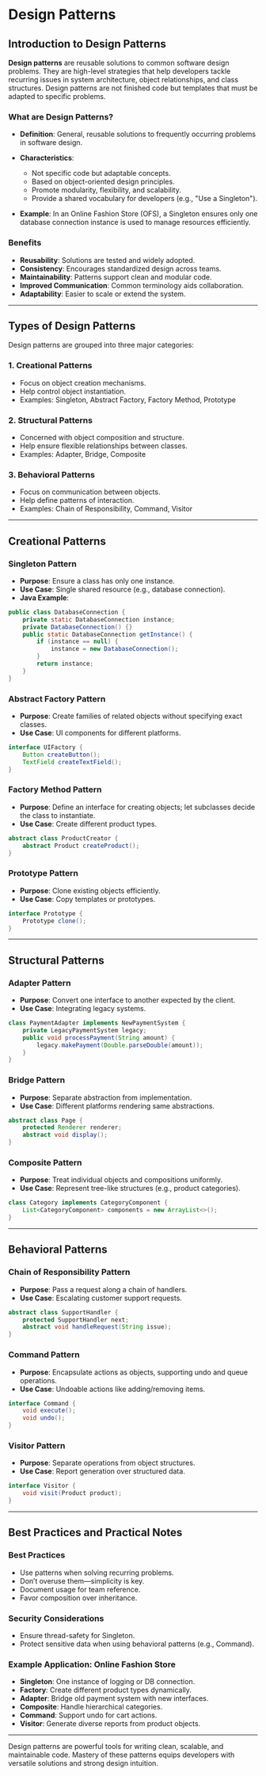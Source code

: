 # Design Patterns

## Introduction to Design Patterns

**Design patterns** are reusable solutions to common software design problems. They are high-level strategies that help developers tackle recurring issues in system architecture, object relationships, and class structures. Design patterns are not finished code but templates that must be adapted to specific problems.

### What are Design Patterns?

* **Definition**: General, reusable solutions to frequently occurring problems in software design.
* **Characteristics**:

  * Not specific code but adaptable concepts.
  * Based on object-oriented design principles.
  * Promote modularity, flexibility, and scalability.
  * Provide a shared vocabulary for developers (e.g., "Use a Singleton").
* **Example**: In an Online Fashion Store (OFS), a Singleton ensures only one database connection instance is used to manage resources efficiently.

### Benefits

* **Reusability**: Solutions are tested and widely adopted.
* **Consistency**: Encourages standardized design across teams.
* **Maintainability**: Patterns support clean and modular code.
* **Improved Communication**: Common terminology aids collaboration.
* **Adaptability**: Easier to scale or extend the system.

---

## Types of Design Patterns

Design patterns are grouped into three major categories:

### 1. Creational Patterns

* Focus on object creation mechanisms.
* Help control object instantiation.
* Examples: Singleton, Abstract Factory, Factory Method, Prototype

### 2. Structural Patterns

* Concerned with object composition and structure.
* Help ensure flexible relationships between classes.
* Examples: Adapter, Bridge, Composite

### 3. Behavioral Patterns

* Focus on communication between objects.
* Help define patterns of interaction.
* Examples: Chain of Responsibility, Command, Visitor

---

## Creational Patterns

### Singleton Pattern

* **Purpose**: Ensure a class has only one instance.
* **Use Case**: Single shared resource (e.g., database connection).
* **Java Example**:

```java
public class DatabaseConnection {
    private static DatabaseConnection instance;
    private DatabaseConnection() {}
    public static DatabaseConnection getInstance() {
        if (instance == null) {
            instance = new DatabaseConnection();
        }
        return instance;
    }
}
```

### Abstract Factory Pattern

* **Purpose**: Create families of related objects without specifying exact classes.
* **Use Case**: UI components for different platforms.

```java
interface UIFactory {
    Button createButton();
    TextField createTextField();
}
```

### Factory Method Pattern

* **Purpose**: Define an interface for creating objects; let subclasses decide the class to instantiate.
* **Use Case**: Create different product types.

```java
abstract class ProductCreator {
    abstract Product createProduct();
}
```

### Prototype Pattern

* **Purpose**: Clone existing objects efficiently.
* **Use Case**: Copy templates or prototypes.

```java
interface Prototype {
    Prototype clone();
}
```

---

## Structural Patterns

### Adapter Pattern

* **Purpose**: Convert one interface to another expected by the client.
* **Use Case**: Integrating legacy systems.

```java
class PaymentAdapter implements NewPaymentSystem {
    private LegacyPaymentSystem legacy;
    public void processPayment(String amount) {
        legacy.makePayment(Double.parseDouble(amount));
    }
}
```

### Bridge Pattern

* **Purpose**: Separate abstraction from implementation.
* **Use Case**: Different platforms rendering same abstractions.

```java
abstract class Page {
    protected Renderer renderer;
    abstract void display();
}
```

### Composite Pattern

* **Purpose**: Treat individual objects and compositions uniformly.
* **Use Case**: Represent tree-like structures (e.g., product categories).

```java
class Category implements CategoryComponent {
    List<CategoryComponent> components = new ArrayList<>();
}
```

---

## Behavioral Patterns

### Chain of Responsibility Pattern

* **Purpose**: Pass a request along a chain of handlers.
* **Use Case**: Escalating customer support requests.

```java
abstract class SupportHandler {
    protected SupportHandler next;
    abstract void handleRequest(String issue);
}
```

### Command Pattern

* **Purpose**: Encapsulate actions as objects, supporting undo and queue operations.
* **Use Case**: Undoable actions like adding/removing items.

```java
interface Command {
    void execute();
    void undo();
}
```

### Visitor Pattern

* **Purpose**: Separate operations from object structures.
* **Use Case**: Report generation over structured data.

```java
interface Visitor {
    void visit(Product product);
}
```

---

## Best Practices and Practical Notes

### Best Practices

* Use patterns when solving recurring problems.
* Don’t overuse them—simplicity is key.
* Document usage for team reference.
* Favor composition over inheritance.

### Security Considerations

* Ensure thread-safety for Singleton.
* Protect sensitive data when using behavioral patterns (e.g., Command).

### Example Application: Online Fashion Store

* **Singleton**: One instance of logging or DB connection.
* **Factory**: Create different product types dynamically.
* **Adapter**: Bridge old payment system with new interfaces.
* **Composite**: Handle hierarchical categories.
* **Command**: Support undo for cart actions.
* **Visitor**: Generate diverse reports from product objects.

---

Design patterns are powerful tools for writing clean, scalable, and maintainable code. Mastery of these patterns equips developers with versatile solutions and strong design intuition.
